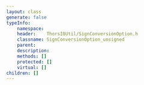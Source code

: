 ```yaml
---
layout: class
generate: false
typeInfo:
    namespace: 
    header:    ThorsIOUtil/SignConversionOption.h
    classname: SignConversionOption_unsigned
    parent:    
    description: 
    methods: []
    protected: []
    virtual: []
children: []
---
```

